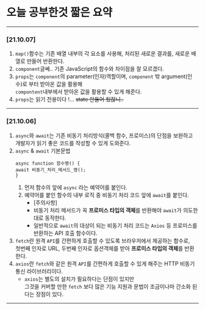 
# 오늘 공부한것 짧은 요약
---
### [21.10.07]
1. `map()`함수는 기존 배열 내부의 각 요소를 사용해, 처리된 새로운 결과를, 새로운 배열로 만들어 반환한다.
2. `component`글쎄.. 기존 JavaScript의 함수와 차이점을 잘 모르겠다.
3. `props`는 `component`의 parameter(인자)역할이며, `component` 밖 argument(인수)로 부터 받아온 값을 활용해 
    <br>`compontent`내부에서 받아온 값을 활용할 수 있게 해준다.
4. `props`는 읽기 전용이다 !...   ~~state 만들어 뒀잖니..~~

---
### [21.10.06] 
1. `async`와 `await`는 기존 비동기 처리방식(콜백 함수, 프로미스)의 단점을 보완하고 개발자가 읽기 좋은 코드를 작성할 수 있게 도와준다.
2. `async` & `await` 기본문법
    ```ecmascript 6
   async function 함수명() {
   await 비동기_처리_메서드_명();
   }
   ```
   1. 먼저 함수의 앞에 `async` 라는 예약어를 붙인다. 
   2. 예약어를 붙인 함수의 내부 로직 중 비동기 처리 코드 앞에 `await`를 붙인다.
      * [주의사항]
      * 비동기 처리 메서드가 꼭 **프로미스 타입의 객체**를 반환해야 `await`가 의도한 대로 동작한다.
      * 일반적으로 `await`의 대상이 되는 비동기 처리 코드는 `Axios` 등 프로미스를 반환하는 API 호출 함수이다.
3. `fetch`란 원격 `API`를 간편하게 호출할 수 있도록 브라우저에서 제공하는 함수로,<br>
   첫번째 인자로 URL, 두번째 인자로 옵션객체를 받아 **프로미스 타입의 객체**를 반환한다.
4. `axios`란 `fetch`와 같은 원격 `API`를 간편하게 호출할 수 있게 해주는 HTTP 비동기 통신 라이브러리이다.
   * `axios`는 별도의 설치가 필요하다는 단점이 있지만<br>
   그것을 커버할 만한 `fetch` 보다 많은 기능 지원과 문법이 조금이나마 간소화 된다는 장점이 있다.
---